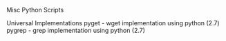 Misc Python Scripts

Universal Implementations
pyget - wget implementation using python (2.7)
pygrep - grep implementation using python (2.7)
